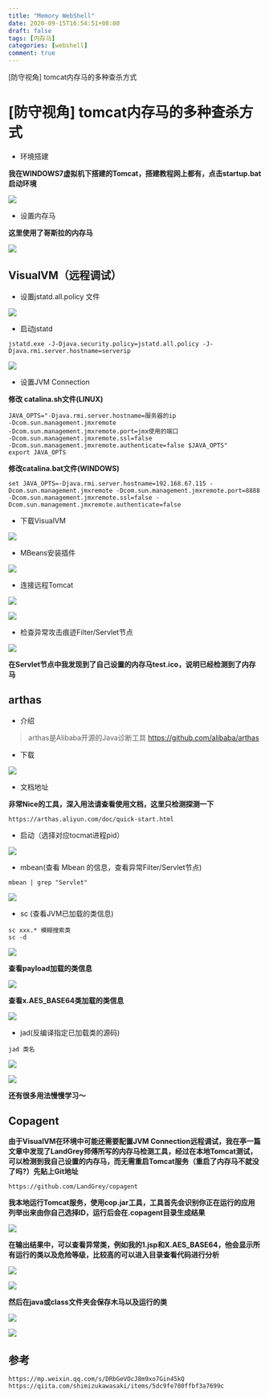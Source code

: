 ```yaml
---
title: "Memory WebShell"
date: 2020-09-15T16:54:51+08:00
draft: false
tags: [内存马]
categories: [webshell]
comment: true
---
```

[防守视角] tomcat内存马的多种查杀方式
<!--more-->

# [防守视角] tomcat内存马的多种查杀方式

- 环境搭建

**我在WINDOWS7虚拟机下搭建的Tomcat，搭建教程网上都有，点击startup.bat启动环境**

![](https://maekdown-1300474679.cos.ap-beijing.myqcloud.com/20200914221121.png)

- 设置内存马

**这里使用了哥斯拉的内存马**

![](https://maekdown-1300474679.cos.ap-beijing.myqcloud.com/20200914234501.png)

## VisualVM（远程调试）


- 设置jstatd.all.policy 文件

![](https://maekdown-1300474679.cos.ap-beijing.myqcloud.com/20200914221527.png)

- 启动jstatd

```
jstatd.exe -J-Djava.security.policy=jstatd.all.policy -J-Djava.rmi.server.hostname=serverip
```

![](https://maekdown-1300474679.cos.ap-beijing.myqcloud.com/20200914225845.png)

- 设置JVM Connection

**修改 catalina.sh文件(LINUX)**

```
JAVA_OPTS="-Djava.rmi.server.hostname=服务器的ip
-Dcom.sun.management.jmxremote
-Dcom.sun.management.jmxremote.port=jmx使用的端口
-Dcom.sun.management.jmxremote.ssl=false
-Dcom.sun.management.jmxremote.authenticate=false $JAVA_OPTS"
export JAVA_OPTS
```

**修改catalina.bat文件(WINDOWS)**

```
set JAVA_OPTS=-Djava.rmi.server.hostname=192.168.67.115 -Dcom.sun.management.jmxremote -Dcom.sun.management.jmxremote.port=8888 -Dcom.sun.management.jmxremote.ssl=false -Dcom.sun.management.jmxremote.authenticate=false
```

- 下载VisualVM

![](https://maekdown-1300474679.cos.ap-beijing.myqcloud.com/20200914230218.png)

- MBeans安装插件

![](https://maekdown-1300474679.cos.ap-beijing.myqcloud.com/20200914230540.png)


- 连接远程Tomcat

![](https://maekdown-1300474679.cos.ap-beijing.myqcloud.com/20200914234320.png)

![](https://maekdown-1300474679.cos.ap-beijing.myqcloud.com/20200915010531.png)

- 检查异常攻击痕迹Filter/Servlet节点

![](https://maekdown-1300474679.cos.ap-beijing.myqcloud.com/20200915011135.png)

**在Servlet节点中我发现到了自己设置的内存马test.ico，说明已经检测到了内存马**

## arthas

- 介绍

>arthas是Alibaba开源的Java诊断工具
https://github.com/alibaba/arthas

- 下载

![](https://maekdown-1300474679.cos.ap-beijing.myqcloud.com/20200915153921.png)

- 文档地址

**非常Nice的工具，深入用法请查看使用文档，这里只检测探测一下**

```
https://arthas.aliyun.com/doc/quick-start.html
```

- 启动（选择对应tocmat进程pid）

![](https://maekdown-1300474679.cos.ap-beijing.myqcloud.com/20200915160837.png)

- mbean(查看 Mbean 的信息，查看异常Filter/Servlet节点)

```
mbean | grep "Servlet"
```

![](https://maekdown-1300474679.cos.ap-beijing.myqcloud.com/20200915161611.png)

- sc (查看JVM已加载的类信息)

```
sc xxx.* 模糊搜索类
sc -d
```

![](https://maekdown-1300474679.cos.ap-beijing.myqcloud.com/20200915183918.png)

**查看payload加载的类信息**

![](https://maekdown-1300474679.cos.ap-beijing.myqcloud.com/20200915184214.png)

**查看x.AES_BASE64类加载的类信息**

![](https://maekdown-1300474679.cos.ap-beijing.myqcloud.com/20200915185544.png)

- jad(反编译指定已加载类的源码)

```
jad 类名
```

![](https://maekdown-1300474679.cos.ap-beijing.myqcloud.com/20200915174856.png)

![](https://maekdown-1300474679.cos.ap-beijing.myqcloud.com/20200915174938.png)

**还有很多用法慢慢学习～**

## Copagent

**由于VisualVM在环境中可能还需要配置JVM Connection远程调试，我在亭一篇文章中发现了LandGrey师傅所写的内存马检测工具，经过在本地Tomcat测试，可以检测到我自己设置的内存马，而无需重启Tomcat服务（重启了内存马不就没了吗?）先贴上Git地址**


```
https://github.com/LandGrey/copagent
```

**我本地运行Tomcat服务，使用cop.jar工具，工具首先会识别你正在运行的应用列举出来由你自己选择ID，运行后会在.copagent目录生成结果**

![](https://maekdown-1300474679.cos.ap-beijing.myqcloud.com/20200915005424.png)

**在输出结果中，可以查看异常类，例如我的1.jsp和X.AES_BASE64，他会显示所有运行的类以及危险等级，比较高的可以进入目录查看代码进行分析**

![](https://maekdown-1300474679.cos.ap-beijing.myqcloud.com/20200915121700.png)

![](https://maekdown-1300474679.cos.ap-beijing.myqcloud.com/20200915005447.png)

**然后在java或class文件夹会保存木马以及运行的类**


![](https://maekdown-1300474679.cos.ap-beijing.myqcloud.com/20200915121748.png)

![](https://maekdown-1300474679.cos.ap-beijing.myqcloud.com/20200915122054.png)

## 参考

```
https://mp.weixin.qq.com/s/DRbGeVOcJ8m9xo7Gin45kQ
https://qiita.com/shimizukawasaki/items/5dc9fe780ffbf3a7699c
```